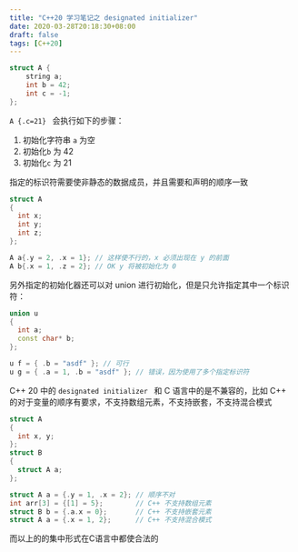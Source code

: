 ```yaml
---
title: "C++20 学习笔记之 designated initializer"
date: 2020-03-28T20:18:30+08:00
draft: false
tags: [C++20]
---
```




```c++
struct A {
	string a;
	int b = 42;
	int c = -1;
};

```

`A {.c=21} ` 会执行如下的步骤：

1. 初始化字符串 `a` 为空
2. 初始化`b` 为 42
3. 初始化`c` 为 21

指定的标识符需要使非静态的数据成员，并且需要和声明的顺序一致

```C++
struct A 
{ 
  int x;
  int y;
  int z;
};

A a{.y = 2, .x = 1}; // 这样使不行的，x 必须出现在 y 的前面
A b{.x = 1, .z = 2}; // OK y 将被初始化为 0
```



另外指定的初始化器还可以对 union 进行初始化，但是只允许指定其中一个标识符：

```c++
union u 
{ 
  int a; 
  const char* b; 
};

u f = { .b = "asdf" }; // 可行
u g = { .a = 1, .b = "asdf" }; // 错误，因为使用了多个指定标识符
```



C++ 20 中的 `designated initializer ` 和 C 语言中的是不兼容的，比如 C++ 的对于变量的顺序有要求，不支持数组元素，不支持嵌套，不支持混合模式

```C++
struct A 
{ 
  int x, y; 
};
struct B 
{ 
  struct A a; 
};

struct A a = {.y = 1, .x = 2}; // 顺序不对
int arr[3] = {[1] = 5};        // C++ 不支持数组元素
struct B b = {.a.x = 0};       // C++ 不支持嵌套元素
struct A a = {.x = 1, 2};      // C++ 不支持混合模式

```

而以上的的集中形式在C语言中都使合法的

